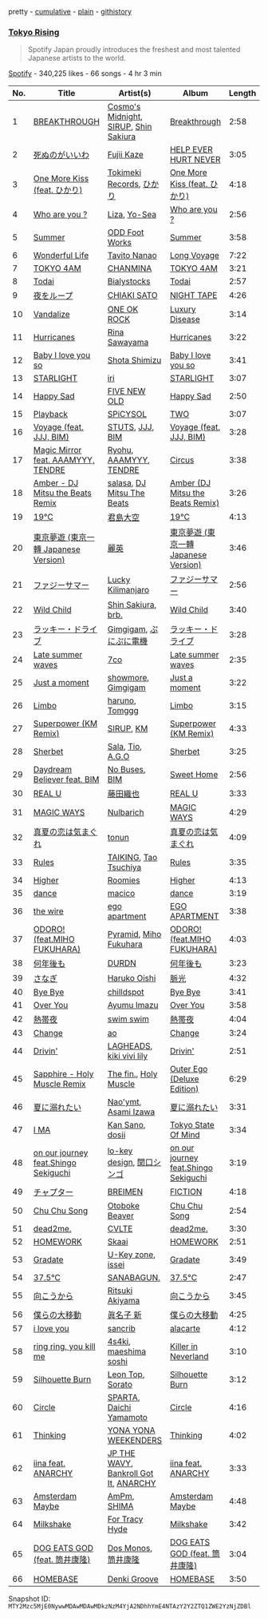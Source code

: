 pretty - [cumulative](/playlists/cumulative/37i9dQZF1DWX9u2doQ8Q2L.md) - [plain](/playlists/plain/37i9dQZF1DWX9u2doQ8Q2L) - [githistory](https://github.githistory.xyz/mackorone/spotify-playlist-archive/blob/main/playlists/plain/37i9dQZF1DWX9u2doQ8Q2L)

### [Tokyo Rising](https://open.spotify.com/playlist/37i9dQZF1DWX9u2doQ8Q2L)

> Spotify Japan proudly introduces the freshest and most talented Japanese artists to the world.

[Spotify](https://open.spotify.com/user/spotify) - 340,225 likes - 66 songs - 4 hr 3 min

| No. | Title | Artist(s) | Album | Length |
|---|---|---|---|---|
| 1 | [BREAKTHROUGH](https://open.spotify.com/track/3bfn8rA63B8QbqJjES4s4M) | [Cosmo's Midnight](https://open.spotify.com/artist/4VivsO1n4n2Mi2Btyb5gfL), [SIRUP](https://open.spotify.com/artist/1HzcHe0WFm4koBalCEOkVh), [Shin Sakiura](https://open.spotify.com/artist/43NKdJzrtzg9rAzmbIUdW8) | [Breakthrough](https://open.spotify.com/album/7vLtnkheg9udjZyXGYeZAx) | 2:58 |
| 2 | [死ぬのがいいわ](https://open.spotify.com/track/0HYAsQwJIO6FLqpyTeD3l6) | [Fujii Kaze](https://open.spotify.com/artist/6bDWAcdtVR3WHz2xtiIPUi) | [HELP EVER HURT NEVER](https://open.spotify.com/album/03QiFOKDh6xMiSTkOnsmMG) | 3:05 |
| 3 | [One More Kiss \(feat\. ひかり\)](https://open.spotify.com/track/2gL2T5zAaOwGnOMNUruFvu) | [Tokimeki Records](https://open.spotify.com/artist/73vrL9RiKlSaQFo2izavC1), [ひかり](https://open.spotify.com/artist/7FqXFvzwNYVhW12u5O3yUc) | [One More Kiss \(feat\. ひかり\)](https://open.spotify.com/album/0qOjr2ynr5oVcJEmnCIJyE) | 4:18 |
| 4 | [Who are you ?](https://open.spotify.com/track/5BbgSQt406V1N0G3S7sYWs) | [Liza](https://open.spotify.com/artist/2lt6QQR32fKGBooeTvd2wd), [Yo\-Sea](https://open.spotify.com/artist/0ayU6CR43tInomJqB9JfRw) | [Who are you ?](https://open.spotify.com/album/1itmOBTEkREB9z5WCRRfJX) | 2:56 |
| 5 | [Summer](https://open.spotify.com/track/6K8b9K4EeQLUyNBBgyb9ap) | [ODD Foot Works](https://open.spotify.com/artist/4QBaxNPLrpxn48GQpBvNgn) | [Summer](https://open.spotify.com/album/5hEzk2a2rXPnjZhRjeF71v) | 3:58 |
| 6 | [Wonderful Life](https://open.spotify.com/track/6V36HaM6MDqRKCg8OY716v) | [Tavito Nanao](https://open.spotify.com/artist/6OK5I4qMrrS3taSgczMS1a) | [Long Voyage](https://open.spotify.com/album/4VluotpD3vrZglWd2v3qSi) | 7:22 |
| 7 | [TOKYO 4AM](https://open.spotify.com/track/3lbZM8EtM1dnZDunARwI1N) | [CHANMINA](https://open.spotify.com/artist/2vjeuQwzSP5ErC1S41gONX) | [TOKYO 4AM](https://open.spotify.com/album/0mpL0xIydKRXWdL1UcDh0X) | 3:21 |
| 8 | [Todai](https://open.spotify.com/track/6O75NV4KyMzh47TS9Zow5m) | [Bialystocks](https://open.spotify.com/artist/3y24PAHjsJ3rWvMWERM7Oe) | [Todai](https://open.spotify.com/album/4hE6Ux4bskxZzUV7HKbIES) | 2:57 |
| 9 | [夜をループ](https://open.spotify.com/track/5aF7JEshjhV8gsg8INAOYX) | [CHIAKI SATO](https://open.spotify.com/artist/7fD1pCIsnPsUt6mHizHGnt) | [NIGHT TAPE](https://open.spotify.com/album/3FIYJQnPsIVBQiorttCmAB) | 4:26 |
| 10 | [Vandalize](https://open.spotify.com/track/0zmOnwMT92MMZxfE04TbKt) | [ONE OK ROCK](https://open.spotify.com/artist/7k73EtZwoPs516ZxE72KsO) | [Luxury Disease](https://open.spotify.com/album/7bR908SDBENoC7rqC0k4h4) | 3:14 |
| 11 | [Hurricanes](https://open.spotify.com/track/2vZJcCFqe455nGhID8zjao) | [Rina Sawayama](https://open.spotify.com/artist/2KEqzdPS7M5YwGmiuPTdr5) | [Hurricanes](https://open.spotify.com/album/3app92UwFa2PMnisP0PwCz) | 3:22 |
| 12 | [Baby I love you so](https://open.spotify.com/track/2HK0fhLAZML38nA3EQnuQe) | [Shota Shimizu](https://open.spotify.com/artist/2ZjWbNQAjL74Pf4aqikIz2) | [Baby I love you so](https://open.spotify.com/album/16kwSHBXn4IfnEhuUXI4rb) | 3:41 |
| 13 | [STARLIGHT](https://open.spotify.com/track/7gg611kXgkFXDwEdAAYSOD) | [iri](https://open.spotify.com/artist/1mN9lPKzTRTOop4u7S1Uy9) | [STARLIGHT](https://open.spotify.com/album/3goLdwlEKJatLLNgVkRcxf) | 3:07 |
| 14 | [Happy Sad](https://open.spotify.com/track/7APs1QSzMsX4STHf4ZJnxp) | [FIVE NEW OLD](https://open.spotify.com/artist/71wVBrMErg4ng9lxc1ajZo) | [Happy Sad](https://open.spotify.com/album/3JKIClnWT8iBjb6IOiPDmQ) | 2:50 |
| 15 | [Playback](https://open.spotify.com/track/0cyepU0mCfmbvZdQMKP4El) | [SPiCYSOL](https://open.spotify.com/artist/19C24gEiJyfC8b2IhuupfA) | [TWO](https://open.spotify.com/album/0ICXXs5PZGSqrXcogtXezO) | 3:07 |
| 16 | [Voyage \(feat\. JJJ, BIM\)](https://open.spotify.com/track/3aTJkLLdzHMq0hbEHYABvG) | [STUTS](https://open.spotify.com/artist/0qC4CNzOUtgdmdVzRqCa1d), [JJJ](https://open.spotify.com/artist/4BuaC48pvatn5gWSqV45cR), [BIM](https://open.spotify.com/artist/704gz1q9ieRxZfTkhPlZGG) | [Voyage \(feat\. JJJ, BIM\)](https://open.spotify.com/album/3QNugQ0SvwweeBsb7ih4gb) | 3:28 |
| 17 | [Magic Mirror feat\. AAAMYYY, TENDRE](https://open.spotify.com/track/2JkklrsIvVWkk80uuUo4SA) | [Ryohu](https://open.spotify.com/artist/0qQOHfWvRf8O1wXYXMmV6U), [AAAMYYY](https://open.spotify.com/artist/5YCsKCBbhMHBKBh2MllF5d), [TENDRE](https://open.spotify.com/artist/6cMnpAZ9QN0wn4dVd0Tinb) | [Circus](https://open.spotify.com/album/6r8hh6x975jAzS4Mi3OD3u) | 3:38 |
| 18 | [Amber \- DJ Mitsu the Beats Remix](https://open.spotify.com/track/5qTzeMG3WMLV0Q77gROV1B) | [salasa](https://open.spotify.com/artist/5WcurhZ9M2BpSQWhUC4oPc), [DJ Mitsu The Beats](https://open.spotify.com/artist/4F8O7axjzw3z0xVPRG8JFS) | [Amber \(DJ Mitsu the Beats Remix\)](https://open.spotify.com/album/4cSDPs6LlsuAViLRHaovGR) | 3:26 |
| 19 | [19℃](https://open.spotify.com/track/5dlsXs7v9N6BmUFyF0h3kY) | [君島大空](https://open.spotify.com/artist/5rjahCZtY8h4y2EHCnpgtQ) | [19℃](https://open.spotify.com/album/5e6Dnt4gBECf2Sk2fb7QfS) | 4:13 |
| 20 | [東京夢遊 \(東京一轉 Japanese Version\)](https://open.spotify.com/track/5o4KlQR1SDK6A2ux7hJE33) | [麗英](https://open.spotify.com/artist/0Ikg5QGqfXvrtaSosMFruS) | [東京夢遊 \(東京一轉 Japanese Version\)](https://open.spotify.com/album/5AL0bGaBBTRVw7bPD9cb2c) | 3:46 |
| 21 | [ファジーサマー](https://open.spotify.com/track/7hR5iQ1WpDyfP4FYDR6YA6) | [Lucky Kilimanjaro](https://open.spotify.com/artist/2V8UZPMR1EbkXhzvEGBTrV) | [ファジーサマー](https://open.spotify.com/album/4wETgB0KvDftRNMc6V6Bmd) | 2:56 |
| 22 | [Wild Child](https://open.spotify.com/track/0ncdLrRwDcIULjIwyrOoB3) | [Shin Sakiura](https://open.spotify.com/artist/43NKdJzrtzg9rAzmbIUdW8), [brb.](https://open.spotify.com/artist/2XBiI8PjCnjJ3XKWtiKcvc) | [Wild Child](https://open.spotify.com/album/6IAjg2q4PYkbq6ZvnATP29) | 3:40 |
| 23 | [ラッキー・ドライブ](https://open.spotify.com/track/2YgT34Ztg37oBspiPey1ho) | [Gimgigam](https://open.spotify.com/artist/1LHF7KKnogex2qYTumsGiY), [ぷにぷに電機](https://open.spotify.com/artist/0vroxhoPPl0k04dqKWYHZK) | [ラッキー・ドライブ](https://open.spotify.com/album/0M1Ss4ejW5LB3ZllXxNEuh) | 3:28 |
| 24 | [Late summer waves](https://open.spotify.com/track/2nmfkEVZwZqSPmJnmgJqIu) | [7co](https://open.spotify.com/artist/6NufSYYINeynKg28cGEB2p) | [Late summer waves](https://open.spotify.com/album/1uOlgoXblcCIlAAMdR63GU) | 2:35 |
| 25 | [Just a moment](https://open.spotify.com/track/4B2duCzao3lvUAtex1R3CC) | [showmore](https://open.spotify.com/artist/5iISQR00Eel3mcB8eKlsRt), [Gimgigam](https://open.spotify.com/artist/1LHF7KKnogex2qYTumsGiY) | [Just a moment](https://open.spotify.com/album/5BPLqZrd0YicrOFMCWLlkv) | 3:22 |
| 26 | [Limbo](https://open.spotify.com/track/2yeVKV31JmQFH97Kok32xh) | [haruno](https://open.spotify.com/artist/0e38gC4yKt5f26icSfhP5u), [Tomggg](https://open.spotify.com/artist/4IB2TdHMteDOTMAA1UbbcE) | [Limbo](https://open.spotify.com/album/65h4tA2Hfuse7IxxeXtBi1) | 3:15 |
| 27 | [Superpower \(KM Remix\)](https://open.spotify.com/track/7srrFIxUG3AqUwVf5GQS5K) | [SIRUP](https://open.spotify.com/artist/1HzcHe0WFm4koBalCEOkVh), [KM](https://open.spotify.com/artist/2Nz5XwOa02deTyyS2vw5Wa) | [Superpower \(KM Remix\)](https://open.spotify.com/album/2MinXn5C1XQ9NN75AOTU1X) | 4:33 |
| 28 | [Sherbet](https://open.spotify.com/track/56jXepSKHL0ZiIstrSpoMz) | [Sala](https://open.spotify.com/artist/6PCEjMwZEdp6lUJv7z2prW), [Tio](https://open.spotify.com/artist/7LzfAWU6jvqg8fVeNc0fqB), [A.G.O](https://open.spotify.com/artist/5SeNiJVjU56de5iLf0XbwK) | [Sherbet](https://open.spotify.com/album/4KhKPafupvHCvSb8lt6CAj) | 3:25 |
| 29 | [Daydream Believer feat\. BIM](https://open.spotify.com/track/4fA0MAm36U4x4B3gb9qE36) | [No Buses](https://open.spotify.com/artist/5Tj6sv1bYiB4PqvvXcTSr6), [BIM](https://open.spotify.com/artist/704gz1q9ieRxZfTkhPlZGG) | [Sweet Home](https://open.spotify.com/album/6U8mea9zHq3z2yJmx8wKA7) | 2:56 |
| 30 | [REAL U](https://open.spotify.com/track/2JypeIwdyi8h4nPDQW37XZ) | [藤田織也](https://open.spotify.com/artist/1gjcLvf9YDsoMiLWQT6spd) | [REAL U](https://open.spotify.com/album/1SkiWJuQFETQaarWcCZTqh) | 3:33 |
| 31 | [MAGIC WAYS](https://open.spotify.com/track/783nZiDSXc4qLTXwx5t04g) | [Nulbarich](https://open.spotify.com/artist/2yPOqQXgXAw3TVjCNReIrD) | [MAGIC WAYS](https://open.spotify.com/album/6ABM2rD5JvdwPGZDQ3bNEw) | 4:29 |
| 32 | [真夏の恋は気まぐれ](https://open.spotify.com/track/3DYLsJ0hAzbVGCOIWN011L) | [tonun](https://open.spotify.com/artist/4eF1tYcUa9voNDX7xVTrZG) | [真夏の恋は気まぐれ](https://open.spotify.com/album/6B0YhBGykGrRAfkgCe2ODk) | 4:09 |
| 33 | [Rules](https://open.spotify.com/track/6x108QFQh3AP7wzQt6zqxY) | [TAIKING](https://open.spotify.com/artist/5HLC9fMLoFX5wSst6we011), [Tao Tsuchiya](https://open.spotify.com/artist/078uTew0ffZM8zKSYdZsDQ) | [Rules](https://open.spotify.com/album/0zRsI6dnQZsxKZvbNdM7fn) | 3:35 |
| 34 | [Higher](https://open.spotify.com/track/0AFmH6T57kBT7ZcVflH2me) | [Roomies](https://open.spotify.com/artist/1dVKKYAxprfu4rfeso6wOt) | [Higher](https://open.spotify.com/album/4gCkJK3KO7KDYCn5Kq2uEO) | 4:13 |
| 35 | [dance](https://open.spotify.com/track/4vURlCR65nymieanZFI26k) | [macico](https://open.spotify.com/artist/3E8101axpM3NdTLpv4vhhk) | [dance](https://open.spotify.com/album/1uhRpzbQSPY7uqyBkYXpt5) | 3:19 |
| 36 | [the wire](https://open.spotify.com/track/1YcIUoRRC2gtPa5HN87idh) | [ego apartment](https://open.spotify.com/artist/20SNDAIdUW3fjTA14UvSj4) | [EGO APARTMENT](https://open.spotify.com/album/2eY4Vn0kpCGAIg58PlT8yB) | 3:38 |
| 37 | [ODORO!\(feat.MIHO FUKUHARA\)](https://open.spotify.com/track/3CNiAI3yOlCmjjTpv6xH5J) | [Pyramid](https://open.spotify.com/artist/3U0QIklMYTwPDN4NE56Wpy), [Miho Fukuhara](https://open.spotify.com/artist/7CM9T52YxOcACiOK2sqHqe) | [ODORO!\(feat.MIHO FUKUHARA\)](https://open.spotify.com/album/6rZjtBvAUd2AS6Hzks3vYc) | 4:03 |
| 38 | [何年後も](https://open.spotify.com/track/4QzLOmfT6TzxAGAA7oCfCE) | [DURDN](https://open.spotify.com/artist/5u1MCRvQ3cA2Y9BpLSZIeg) | [何年後も](https://open.spotify.com/album/1wwVLBXwlQ7SpR1ml1tTyt) | 3:23 |
| 39 | [さなぎ](https://open.spotify.com/track/5yPHD1uZkeZf3aRh2A8mz0) | [Haruko Oishi](https://open.spotify.com/artist/7d2QeclNKv9vuSvvHuXKQE) | [脈光](https://open.spotify.com/album/4K1kDRnYCIoPJItc6qmKzB) | 4:32 |
| 40 | [Bye Bye](https://open.spotify.com/track/3hPTqw8pMF7SQpxaWngBOM) | [chilldspot](https://open.spotify.com/artist/4uJKSLGvdvinobijrcfKw4) | [Bye Bye](https://open.spotify.com/album/2oaPQosRx7EHt403lUQu07) | 3:41 |
| 41 | [Over You](https://open.spotify.com/track/4ZEHtHqeqfG4aowWSQzjdN) | [Ayumu Imazu](https://open.spotify.com/artist/51fH9mmZDwz1mSgUmgQIjM) | [Over You](https://open.spotify.com/album/1DNguuAPVEc1haCbvCowGv) | 3:58 |
| 42 | [熱帯夜](https://open.spotify.com/track/112kowSRpto8kuq8ZJYkWc) | [swim swim](https://open.spotify.com/artist/2se9xMe6mXRqmRQD8jmNpf) | [熱帯夜](https://open.spotify.com/album/3BiSgv3GdEveK9Mt2nlXtL) | 4:04 |
| 43 | [Change](https://open.spotify.com/track/2FM1aNnqVfUsBkyTcxQmVm) | [ao](https://open.spotify.com/artist/5NUhVvh0ERaLUcVqbUfDhK) | [Change](https://open.spotify.com/album/7ybRhDFyFV9bRXMIGW6wbl) | 3:24 |
| 44 | [Drivin'](https://open.spotify.com/track/5dTFgyqxUJENFQgT3WpYDQ) | [LAGHEADS](https://open.spotify.com/artist/4ByaRqzQAftsd7bdCS3hqN), [kiki vivi lily](https://open.spotify.com/artist/5D21ZneiMBeuS22kVg2sxE) | [Drivin'](https://open.spotify.com/album/7hFgHs48yLBm8Q5WOLBSCJ) | 2:51 |
| 45 | [Sapphire \- Holy Muscle Remix](https://open.spotify.com/track/4spLZfpGNZERQ4dNqIGdrk) | [The fin.](https://open.spotify.com/artist/31zdCo7PhGXLRbg0sfBUYa), [Holy Muscle](https://open.spotify.com/artist/64cewrunqhi3A76o1pcQMT) | [Outer Ego \(Deluxe Edition\)](https://open.spotify.com/album/5PvZB11e1EfFSVAFHjqESB) | 6:29 |
| 46 | [夏に溺れたい](https://open.spotify.com/track/3VHHhp7Si9eA8F6AvkrTUM) | [Nao'ymt](https://open.spotify.com/artist/5sqUW4XEHsGVQT6z5NGgJf), [Asami Izawa](https://open.spotify.com/artist/4CSFDF5CSlREXqaXG0pGh4) | [夏に溺れたい](https://open.spotify.com/album/3HfFRjMsM5dfUvaE6RfhcK) | 3:31 |
| 47 | [I MA](https://open.spotify.com/track/2mJxEj7p6hzkPYiCg3LUUf) | [Kan Sano](https://open.spotify.com/artist/5b3ZFm6P1lpZIASMDnBDs9), [dosii](https://open.spotify.com/artist/41lcf5k3PkUdxupYLkcjCd) | [Tokyo State Of Mind](https://open.spotify.com/album/6Acj6DqPEt4LLYoXAHzzQQ) | 3:34 |
| 48 | [on our journey feat.Shingo Sekiguchi](https://open.spotify.com/track/3CbnAD1zSEGhmrYpvJoEdd) | [lo\-key design](https://open.spotify.com/artist/4Yw0OkfWbeOb0Q6ATaxZoB), [関口シンゴ](https://open.spotify.com/artist/3fKuiwNIx4A4ljcpAUKHIz) | [on our journey feat.Shingo Sekiguchi](https://open.spotify.com/album/7mCwxg24thEUZm7UWF60VM) | 3:19 |
| 49 | [チャプター](https://open.spotify.com/track/5YyWqhhN1JEn7F2cqDUMQO) | [BREIMEN](https://open.spotify.com/artist/3SasVdv6zvCEY29rst8PBU) | [FICTION](https://open.spotify.com/album/2uCfgTfS5gVxOD1YFiebuE) | 4:18 |
| 50 | [Chu Chu Song](https://open.spotify.com/track/4nDWG3USDzV0Io1w9ibyeO) | [Otoboke Beaver](https://open.spotify.com/artist/0HutkALC7kq2L8b9bnZUkq) | [Chu Chu Song](https://open.spotify.com/album/0ISat8f2DfoFqVtjoTmHbb) | 2:54 |
| 51 | [dead2me.](https://open.spotify.com/track/0NsnAcdO7vVrQgPH6SoiF3) | [CVLTE](https://open.spotify.com/artist/3IVZ4DbJgnhOtXQruNdomA) | [dead2me.](https://open.spotify.com/album/6UaYSCrPhRj92JDySXKFc7) | 3:30 |
| 52 | [HOMEWORK](https://open.spotify.com/track/0gq75lykNVUk0zaHVruLGB) | [Skaai](https://open.spotify.com/artist/4L05lOQs0iZSVhrnnqS66E) | [HOMEWORK](https://open.spotify.com/album/30ZEBL5NnWPGAwd80jEsHG) | 2:51 |
| 53 | [Gradate](https://open.spotify.com/track/04GV8JLkGPs2AOSrJjiOCX) | [U\-Key zone](https://open.spotify.com/artist/5UGa5DI6W2UrficTR8aZXj), [issei](https://open.spotify.com/artist/2qdOqduF7xgqSVd4153NdZ) | [Gradate](https://open.spotify.com/album/1LY3jOgcsqqu0cRFnWSMvj) | 3:49 |
| 54 | [37.5°C](https://open.spotify.com/track/2xBq6S5pDvVsIxxlCxlC1z) | [SANABAGUN.](https://open.spotify.com/artist/7tiKnydNP65EPFiYRiW2Pu) | [37.5°C](https://open.spotify.com/album/6wNizIxKsGdvJEfVCP9oF4) | 2:47 |
| 55 | [向こうから](https://open.spotify.com/track/1FVA1zzhSi7U7SwTIidQeC) | [Ritsuki Akiyama](https://open.spotify.com/artist/2RyFl8CsXJDOd4hnh3RRE9) | [向こうから](https://open.spotify.com/album/6jH9JpnMI6GmtHZYAjoacR) | 3:45 |
| 56 | [僕らの大移動](https://open.spotify.com/track/7qSocdyfuHkk56HZeen5XR) | [眞名子 新](https://open.spotify.com/artist/5LwF68vjoBv2DWlUZNGa0G) | [僕らの大移動](https://open.spotify.com/album/5IGdu1jBdM5CN1vRVOdHPI) | 4:25 |
| 57 | [i love you](https://open.spotify.com/track/5C815UqOqtChtbEwX9JEwT) | [sancrib](https://open.spotify.com/artist/3HfxYAgfp2Z6MGHQxJ137Y) | [alacarte](https://open.spotify.com/album/7g6vqYJi6CvSnD4Bs5VL34) | 4:12 |
| 58 | [ring ring, you kill me](https://open.spotify.com/track/7BDzU8Dcit2KqznktWxDHb) | [4s4ki](https://open.spotify.com/artist/5yCWuaBlu42BKsnW89brND), [maeshima soshi](https://open.spotify.com/artist/4O49GHbECmNppFvzK0WZXf) | [Killer in Neverland](https://open.spotify.com/album/6vOSP7R3SEdTMgZm90GunD) | 3:10 |
| 59 | [Silhouette Burn](https://open.spotify.com/track/2RnFiTJllgS1AqSvdJ8zqw) | [Leon Top](https://open.spotify.com/artist/7fTmuayg1NszroLSD3TGpf), [Sorato](https://open.spotify.com/artist/1qKcWNZYG8jaquH1yDnG4T) | [Silhouette Burn](https://open.spotify.com/album/5OoGb7rmVfrglTFDt9Jg0S) | 3:12 |
| 60 | [Circle](https://open.spotify.com/track/3Kj8IJ8OrL47nhgmSuh1X6) | [SPARTA](https://open.spotify.com/artist/1W67SONdxO66SPaqsC1TmA), [Daichi Yamamoto](https://open.spotify.com/artist/5jgE1ulvZ7sJpjlTwAOWPd) | [Circle](https://open.spotify.com/album/1fvZoFyOxtVpQ2kqX7k4eo) | 4:16 |
| 61 | [Thinking](https://open.spotify.com/track/5ZuVfW3iyz4AUA7aSDwNtp) | [YONA YONA WEEKENDERS](https://open.spotify.com/artist/6DvqAr90Cw6sbEt4Iu6KDR) | [Thinking](https://open.spotify.com/album/3DpicBvCX079m21wMy9cMt) | 4:02 |
| 62 | [iina feat\. ANARCHY](https://open.spotify.com/track/1dKpLk4NuBezRALQuuhFmx) | [JP THE WAVY](https://open.spotify.com/artist/0hBYSjDjcAaAuSZcpN8jk9), [Bankroll Got It](https://open.spotify.com/artist/42H2ObFiITAP87vskCGIh5), [ANARCHY](https://open.spotify.com/artist/1zHcoqaTvlZdEd7CUjk2eI) | [iina feat\. ANARCHY](https://open.spotify.com/album/2gmBOlwrlh72vYJVN2wU18) | 3:33 |
| 63 | [Amsterdam Maybe](https://open.spotify.com/track/0d6qGECOj1zwdGlKD0yuok) | [AmPm](https://open.spotify.com/artist/5Xcbv83o11Ez2XPHa1n8Pf), [SHIMA](https://open.spotify.com/artist/5DIqscCDlSKeas54ucF9SI) | [Amsterdam Maybe](https://open.spotify.com/album/140nB1mF9qeKQsIGr4tyzN) | 4:48 |
| 64 | [Milkshake](https://open.spotify.com/track/1l2vMP0Cov7ogJOF2l6MXm) | [For Tracy Hyde](https://open.spotify.com/artist/6D4CyQKY5fDsjK5qKNfqDy) | [Milkshake](https://open.spotify.com/album/1T9A30JUrolQtPiDHxwDiG) | 3:42 |
| 65 | [DOG EATS GOD \(feat\. 筒井康隆\)](https://open.spotify.com/track/42puayM78xtWfZgQR8q2XH) | [Dos Monos](https://open.spotify.com/artist/5Zg5lgH9GmkewONPMJlhbv), [筒井康隆](https://open.spotify.com/artist/7CVwuk73WJuFogsp0HN4bl) | [DOG EATS GOD \(feat\. 筒井康隆\)](https://open.spotify.com/album/7IF7TfpbLsQEeYSqYomkcK) | 3:04 |
| 66 | [HOMEBASE](https://open.spotify.com/track/52ZDhRd2VohOijIAQGH3qw) | [Denki Groove](https://open.spotify.com/artist/3JByu9VCNA1Rs6puGfRupj) | [HOMEBASE](https://open.spotify.com/album/1z2boax5hhfvuXsHRMdHDS) | 3:50 |

Snapshot ID: `MTY2Mzc5MjE0NywwMDAwMDAwMDkzNzM4YjA2NDhhYmE4NTAzY2Y2ZTQ1ZWE2YzNjZDBl`
